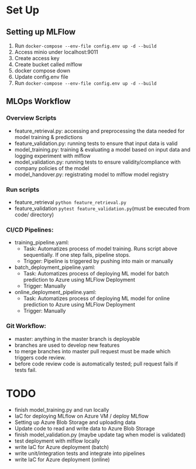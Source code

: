 

# Set Up

## Setting up MLFlow 

1) Run ```docker-compose --env-file config.env up -d --build```
2) Access minio under localhost:9011
3) Create access key
4) Create bucket called mlflow
5) docker compose down
6) Update config.env file
7) Run ```docker-compose --env-file config.env up -d --build```


## MLOps Workflow

### Overview Scripts
- feature_retrieval.py: accessing and preprocessing the data needed for model training & predictions
- feature_validation.py: running tests to ensure that input data is valid
- model_training.py: training & evaluating a model based on input data and logging experiment with mlflow
- model_validation.py: running tests to ensure validity/compliance with company policies of the model
- model_handover.py: registrating model to mlflow model registry

### Run scripts
- feature_retrieval ```python feature_retrieval.py```
- feature_validation ```pytest feature_validation.py```(must be executed from code/ directory) 


### CI/CD Pipelines:
- training_pipeline.yaml: 
    - Task: Automatizes process of model training. Runs script above sequentially. If one step fails, pipeline stops. 
    - Trigger: Pipeline is triggered by pushing into main or manually
- batch_deployment_pipeline.yaml: 
    - Task: Automatizes process of deploying ML model for batch prediction to Azure using MLFlow Deployment
    - Trigger: Manually
- online_deployment_pipeline.yaml:
    - Task: Automatizes process of deploying ML model for online prediction to Azure using MLFlow Deployment
    - Trigger: Manually

### Git Workflow:
- master: anything in the master branch is deployable
- branches are used to develop new features
- to merge branches into master pull request must be made which triggers code review. 
- before code review code is automatically tested; pull request fails if tests fail. 


# TODO
- finish model_training.py and run locally
- IaC for deploying MLflow on Azure VM / deploy MLflow
- Setting up Azure Blob Storage and uploading data
- Update code to read and write data to Azure Blob Storage
- finish model_validation.py (maybe update tag when model is validated)
- test deployment with mlflow locally
- write IaC for Azure deployment (batch)
- write unit/integration tests and integrate into pipelines
- write IaC for Azure deployment (online)